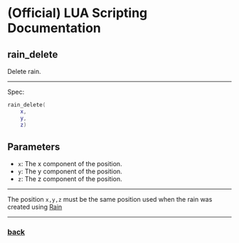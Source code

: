 
# (Official) LUA Scripting Documentation

## rain_delete

Delete rain.

___

Spec:

```lua
rain_delete(
	x,
	y,
	z)
```

## Parameters

- `x`: The x component of the position.
- `y`: The y component of the position.
- `z`: The z component of the position.

___

The position `x,y,z` must be the same position used when the rain was created using [Rain](rain)

___

### [back](../weather)

